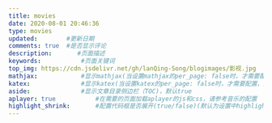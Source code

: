```yaml
---
title: movies
date: 2020-08-01 20:46:36
type: movies
updated:        #更新日期
comments: true  #是否显示评论
description:       #页面描述
keywords:           #页面关键词
top_img: https://cdn.jsdelivr.net/gh/lanQing-Song/blogimages/影视.jpg        #页面顶部图
mathjax:            #显示mathjax(当设置mathjax的per_page: false时，才需要配置，默认 false)
katex:              #显示katex(当设置katex的per_page: false时，才需要配置，默认 false)
aside:              #显示文章目录侧边栏（TOC)，默认true
aplayer: true           #在需要的页面加载aplayer的js和css，请参考音乐的配置
highlight_shrink:       #配置代码框是否展开(true/false)(默认为设置中highlight_shrink的配置)
---
```

